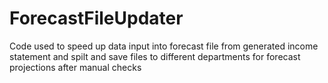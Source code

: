 # ForecastFileUpdater
 Code used to speed up data input into forecast file from generated income statement and spilt and save files to different departments for forecast projections after manual checks

